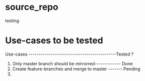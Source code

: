 # source_repo
testing
# Use-cases to be tested
Use-cases --------------------------------------------Tested ?
1. Only master branch should be mirrorred-------------  Done
2. Create feature-branches and merge to master -------  Pending
3. 
